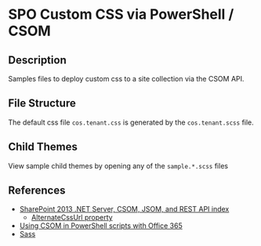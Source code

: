 # SPO Custom CSS via PowerShell / CSOM

## Description 
Samples files to deploy custom css to a site collection via the CSOM API.


## File Structure

The default css file `cos.tenant.css` is generated by the `cos.tenant.scss` file.

## Child Themes
View sample child themes by opening any of the `sample.*.scss` files

## References
* [SharePoint 2013 .NET Server, CSOM, JSOM, and REST API index](https://msdn.microsoft.com/en-us/library/office/dn268594.aspx)
  * [AlternateCssUrl property](https://msdn.microsoft.com/en-us/library/office/microsoft.sharepoint.client.web.alternatecssurl.aspx)
* [Using CSOM in PowerShell scripts with Office 365](Using%20CSOM%20in%20PowerShell%20scripts%20with%20Office%20365)
* [Sass](http://sass-lang.com/)
